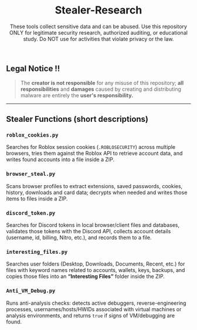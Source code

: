 <div align="center">
  <h1>Stealer-Research</h1>
  <p>These tools collect sensitive data and can be abused. Use this repository ONLY for legitimate security research, authorized auditing, or educational study. Do NOT use for activities that violate privacy or the law.</p>
</div>

<br>

## Legal Notice ‼
> The **creator is not responsible** for any misuse of this repository; **all responsibilities** and **damages** caused by creating and distributing malware are entirely the **user's responsibility.**

---

## Stealer Functions (short descriptions)

### `roblox_cookies.py`
Searches for Roblox session cookies (`.ROBLOSECURITY`) across multiple browsers, tries them against the Roblox API to retrieve account data, and writes found accounts into a file inside a ZIP.

### `browser_steal.py`
Scans browser profiles to extract extensions, saved passwords, cookies, history, downloads and card data; decrypts when needed and writes those items to files inside a ZIP.

### `discord_token.py`
Searches for Discord tokens in local browser/client files and databases, validates those tokens with the Discord API, collects account details (username, id, billing, Nitro, etc.), and records them to a file.

### `interesting_files.py`
Searches user folders (Desktop, Downloads, Documents, Recent, etc.) for files with keyword names related to accounts, wallets, keys, backups, and copies those files into an **“Interesting Files”** folder inside the ZIP.

### `Anti_VM_Debug.py`
Runs anti-analysis checks: detects active debuggers, reverse-engineering processes, usernames/hosts/HWIDs associated with virtual machines or analysis environments, and returns `true` if signs of VM/debugging are found.
